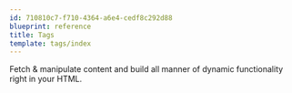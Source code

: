 ```yaml
---
id: 710810c7-f710-4364-a6e4-cedf8c292d88
blueprint: reference
title: Tags
template: tags/index
---
```

Fetch & manipulate content and build all manner of dynamic functionality right in your HTML.
